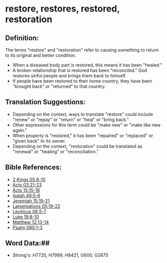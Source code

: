 # restore, restores, restored, restoration #

## Definition: ##

The terms "restore" and "restoration" refer to causing something to return to its original and better condition.

* When a diseased body part is restored, this means it has been "healed."
* A broken relationship that is restored has been "reconciled." God restores sinful people and brings them back to himself.
* If people have been restored to their home country, they have been "brought back" or "returned" to that country.

## Translation Suggestions: ##

* Depending on the context, ways to translate "restore" could include "renew" or "repay" or "return" or "heal" or "bring back."
* Other expressions for this term could be "make new" or "make like new again."
* When property is "restored," it has been "repaired" or "replaced" or "given back" to its owner.
* Depending on the context, "restoration" could be translated as "renewal" or "healing" or "reconciliation."

## Bible References: ##

* [2 Kings 05:8-10](rc://en/tn/help/2ki/05/08)
* [Acts 03:21-23](rc://en/tn/help/act/03/21)
* [Acts 15:15-18](rc://en/tn/help/act/15/15)
* [Isaiah 49:5-6](rc://en/tn/help/isa/49/05)
* [Jeremiah 15:19-21](rc://en/tn/help/jer/15/19)
* [Lamentations 05:19-22](rc://en/tn/help/lam/05/19)
* [Leviticus 06:5-7](rc://en/tn/help/lev/06/05)
* [Luke 19:8-10](rc://en/tn/help/luk/19/08)
* [Matthew 12:13-14](rc://en/tn/help/mat/12/13)
* [Psalm 080:1-3](rc://en/tn/help/psa/080/001)


## Word Data:##

* Strong's: H7725, H7999, H8421, G600, G2675
